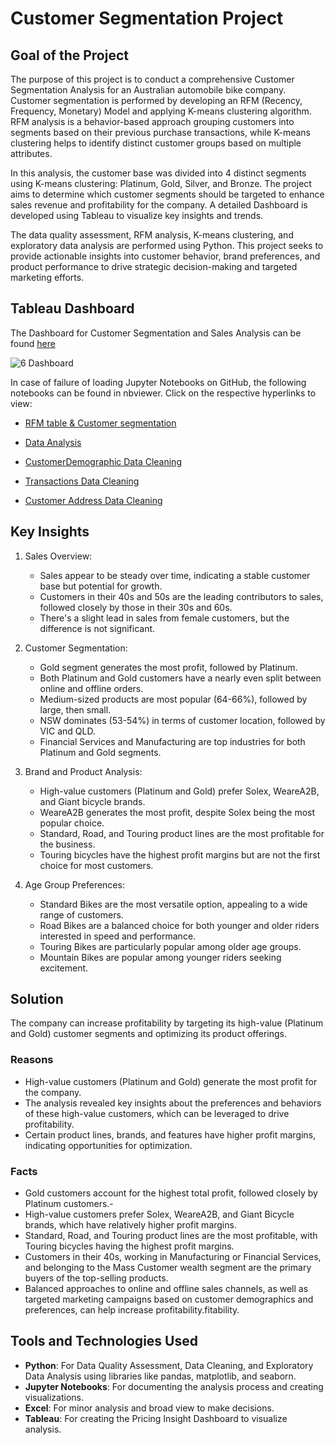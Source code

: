 # Customer Segmentation Project 

## Goal of the Project
The purpose of this project is to conduct a comprehensive Customer Segmentation Analysis for an Australian automobile bike company. Customer segmentation is performed by developing an RFM (Recency, Frequency, Monetary) Model and applying K-means clustering algorithm. RFM analysis is a behavior-based approach grouping customers into segments based on their previous purchase transactions, while K-means clustering helps to identify distinct customer groups based on multiple attributes.

In this analysis, the customer base was divided into 4 distinct segments using K-means clustering: Platinum, Gold, Silver, and Bronze. The project aims to determine which customer segments should be targeted to enhance sales revenue and profitability for the company. A detailed Dashboard is developed using Tableau to visualize key insights and trends.

The data quality assessment, RFM analysis, K-means clustering, and exploratory data analysis are performed using Python. This project seeks to provide actionable insights into customer behavior, brand preferences, and product performance to drive strategic decision-making and targeted marketing efforts.

## Tableau Dashboard
The Dashboard for Customer Segmentation and Sales Analysis can be found [here](https://public.tableau.com/views/RFMDashboard_17260549311650/Dashboard?:language=en-GB&:sid=&:redirect=auth&:display_count=n&:origin=viz_share_link)

![6 Dashboard](https://github.com/user-attachments/assets/47c0dc65-704d-413a-89dc-510bca6de461)


In case of failure of loading Jupyter Notebooks on GitHub, the following notebooks can be found in nbviewer. Click on the respective hyperlinks to view:

- [RFM table & Customer segmentation](https://nbviewer.org/github/Rahulloriya/RFM-analysis-Customer-segmentation-project-/blob/main/4.Customer_Segmentation_using_RFM_and_KMeans.ipynb)
- [Data Analysis](https://nbviewer.org/github/Rahulloriya/RFM-analysis-Customer-segmentation-project-/blob/main/5.Data%20analysis.ipynb)

- [CustomerDemographic Data Cleaning](https://nbviewer.org/github/Rahulloriya/RFM-analysis-Customer-segmentation-project-/blob/main/2.Data%20Cleaning/2.Data%20Cleaning%20CustomerDemographic.ipynb)
- [Transactions Data Cleaning ](https://nbviewer.org/github/Rahulloriya/RFM-analysis-Customer-segmentation-project-/blob/main/2.Data%20Cleaning/4.Data%20Cleaning%20Transactions.ipynb)
- [Customer Address Data Cleaning](https://nbviewer.org/github/Rahulloriya/RFM-analysis-Customer-segmentation-project-/blob/main/2.Data%20Cleaning/5.Data%20Cleaning-Customer%20Address.ipynb)

## Key Insights

1. Sales Overview:
   - Sales appear to be steady over time, indicating a stable customer base but potential for growth.
   - Customers in their 40s and 50s are the leading contributors to sales, followed closely by those in their 30s and 60s.
   - There's a slight lead in sales from female customers, but the difference is not significant.

2. Customer Segmentation:
   - Gold segment generates the most profit, followed by Platinum.
   - Both Platinum and Gold customers have a nearly even split between online and offline orders.
   - Medium-sized products are most popular (64-66%), followed by large, then small.
   - NSW dominates (53-54%) in terms of customer location, followed by VIC and QLD.
   - Financial Services and Manufacturing are top industries for both Platinum and Gold segments.

3. Brand and Product Analysis:
   - High-value customers (Platinum and Gold) prefer Solex, WeareA2B, and Giant bicycle brands.
   - WeareA2B generates the most profit, despite Solex being the most popular choice.
   - Standard, Road, and Touring product lines are the most profitable for the business.
   - Touring bicycles have the highest profit margins but are not the first choice for most customers.

4. Age Group Preferences:
   - Standard Bikes are the most versatile option, appealing to a wide range of customers.
   - Road Bikes are a balanced choice for both younger and older riders interested in speed and performance.
   - Touring Bikes are particularly popular among older age groups.
   - Mountain Bikes are popular among younger riders seeking excitement.

  
## Solution
The company can increase profitability by targeting its high-value (Platinum and Gold) customer segments and optimizing its product offerings.

### Reasons
- High-value customers (Platinum and Gold) generate the most profit for the company.
- The analysis revealed key insights about the preferences and behaviors of these high-value customers, which can be leveraged to drive profitability.
- Certain product lines, brands, and features have higher profit margins, indicating opportunities for optimization.

### Facts
- Gold customers account for the highest total profit, followed closely by Platinum customers.-
- High-value customers prefer Solex, WeareA2B, and Giant Bicycle brands, which have relatively higher profit margins.
- Standard, Road, and Touring product lines are the most profitable, with Touring bicycles having the highest profit margins.
- Customers in their 40s, working in Manufacturing or Financial Services, and belonging to the Mass Customer wealth segment are the primary buyers of the top-selling products.
- Balanced approaches to online and offline sales channels, as well as targeted marketing campaigns based on customer demographics and preferences, can help increase profitability.fitability.

## Tools and Technologies Used
- **Python**: For Data Quality Assessment, Data Cleaning, and Exploratory Data Analysis using libraries like pandas, matplotlib, and seaborn.
- **Jupyter Notebooks**: For documenting the analysis process and creating visualizations.
- **Excel**: For minor analysis and broad view to make decisions. 
- **Tableau**: For creating the Pricing Insight Dashboard to visualize analysis.


